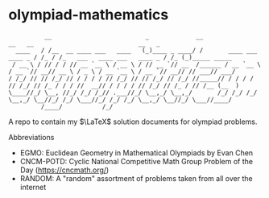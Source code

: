 # olympiad-mathematics
```
          __                          _             __                          __   __                             __   _            
  ____   / /__  __ ____ ___   ____   (_)____ _ ____/ /       ____ ___   ____ _ / /_ / /_   ___   ____ ___   ____ _ / /_ (_)_____ _____
 / __ \ / // / / // __ `__ \ / __ \ / // __ `// __  /______ / __ `__ \ / __ `// __// __ \ / _ \ / __ `__ \ / __ `// __// // ___// ___/
/ /_/ // // /_/ // / / / / // /_/ // // /_/ // /_/ //_____// / / / / // /_/ // /_ / / / //  __// / / / / // /_/ // /_ / // /__ (__  ) 
\____//_/ \__, //_/ /_/ /_// .___//_/ \__,_/ \__,_/       /_/ /_/ /_/ \__,_/ \__//_/ /_/ \___//_/ /_/ /_/ \__,_/ \__//_/ \___//____/  
         /____/           /_/                                                                                                         
```
A repo to contain my $\LaTeX$ solution documents for olympiad problems. 

Abbreviations
* EGMO: Euclidean Geometry in Mathematical Olympiads by Evan Chen
* CNCM-POTD: Cyclic National Competitive Math Group Problem of the Day (https://cncmath.org/)
* RANDOM: A "random" assortment of problems taken from all over the internet
